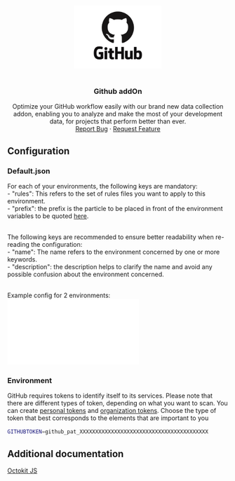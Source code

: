 <div align="center">
    <a href="https://www.kexa.io/addOn/github">
        <img src="../images/github-logo.png" alt="Logo" width="200">
    </a>

# <h3 align="center">Github addOn</h3>

  <p align="center">
    Optimize your GitHub workflow easily with our brand new data collection addon, enabling you to analyze and make the most of your development data, for projects that perform better than ever.
    <br />
    <a href="https://github.com/4urcloud/Kexa/issues">Report Bug</a>
    ·
    <a href="https://github.com/4urcloud/Kexa/issues">Request Feature</a>
  </p>
</div>

## Configuration

### Default.json

For each of your environments, the following keys are mandatory:<br/>
    - "rules": This refers to the set of rules files you want to apply to this environment.<br/>
    - "prefix": the prefix is the particle to be placed in front of the environment variables to be quoted [here](#environment).<br/><br/>

The following keys are recommended to ensure better readability when re-reading the configuration:<br/>
    - "name": The name refers to the environment concerned by one or more keywords.<br/>
    - "description": the description helps to clarify the name and avoid any possible confusion about the environment concerned.<br/><br/>

Example config for 2 environments:<br/>
![example config for github](../config/demo/github.default.json)

### Environment

GitHub requires tokens to identify itself to its services. Please note that there are different types of token, depending on what you want to scan. You can create [personal tokens](https://docs.github.com/en/enterprise-server@3.6/authentication/keeping-your-account-and-data-secure/managing-your-personal-access-tokens) and [organization tokens](https://docs.github.com/en/organizations/managing-programmatic-access-to-your-organization/setting-a-personal-access-token-policy-for-your-organization). Choose the type of token that best corresponds to the elements that are important to you
```bash
GITHUBTOKEN=github_pat_XXXXXXXXXXXXXXXXXXXXXXXXXXXXXXXXXXXXXXXXX
```

## Additional documentation

[Octokit JS](https://github.com/octokit/octokit.js)
